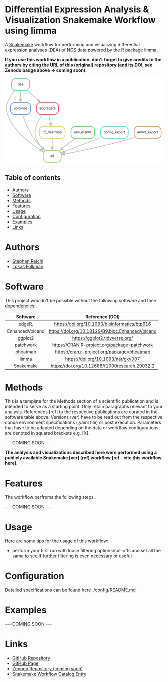 # Differential Expression Analysis & Visualization Snakemake Workflow using limma
A [Snakemake](https://snakemake.readthedocs.io/en/stable/) workflow for performing and visualizing differential expression analyses (DEA) of NGS data powered by the R package [limma](https://www.bioconductor.org/packages/release/bioc/html/limma.html).

**If you use this workflow in a publication, don't forget to give credits to the authors by citing the URL of this (original) repository (and its DOI, see Zenodo badge above -> coming soon).**

![Workflow Rulegraph](./workflow/dags/rulegraph.svg)

Table of contents
----------------
  * [Authors](#authors)
  * [Software](#software)
  * [Methods](#methods)
  * [Features](#features)
  * [Usage](#usage)
  * [Configuration](#configuration)
  * [Examples](#examples)
  * [Links](#links)

# Authors
- [Stephan Reichl](https://github.com/sreichl)
- [Lukas Folkman](https://github.com/lukas-folkman)



# Software
This project wouldn't be possible without the following software and their dependencies:

| Software       | Reference (DOI)                                   |
| :------------: | :-----------------------------------------------: |
| edgeR.         | https://doi.org/10.1093/bioinformatics/btp616  |
| EnhancedVolcano| https://doi.org/10.18129/B9.bioc.EnhancedVolcano  |
| ggplot2        | https://ggplot2.tidyverse.org/                    |
| patchwork      | https://CRAN.R-project.org/package=patchwork      |
| pheatmap       | https://cran.r-project.org/package=pheatmap       |
| limma          | https://doi.org/10.1093/nar/gkv007                |
| Snakemake      | https://doi.org/10.12688/f1000research.29032.2    |

# Methods
This is a template for the Methods section of a scientific publication and is intended to serve as a starting point. Only retain paragraphs relevant to your analysis. References [ref] to the respective publications are curated in the software table above. Versions (ver) have to be read out from the respective conda environment specifications (.yaml file) or post execution. Parameters that have to be adapted depending on the data or workflow configurations are denoted in squared brackets e.g. [X].

--- COMING SOON ---

**The analysis and visualizations described here were performed using a publicly available Snakemake [ver] (ref) workflow [ref - cite this workflow here].**

# Features
The workflow perfroms the following steps.

--- COMING SOON ---

# Usage
Here are some tips for the usage of this workflow:
- perform your first run with loose filtering options/cut-offs and set all the same to see if further filtering is even necessary or useful

# Configuration
Detailed specifications can be found here [./config/README.md](./config/README.md)

# Examples
--- COMING SOON ---

# Links
- [GitHub Repository](https://github.com/epigen/dea_limma/)
- [GitHub Page](https://epigen.github.io/dea_limma/)
- [Zenodo Repository (coming soon)]()
- [Snakemake Workflow Catalog Entry](https://snakemake.github.io/snakemake-workflow-catalog?usage=epigen/dea_limma)
